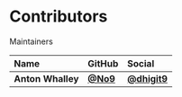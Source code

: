 # Contributors

Maintainers 

| Name                         | GitHub                                                           | Social                                                        |
| :--------------------------- | :--------------------------------------------------------------- | :------------------------------------------------------------ |
| **Anton Whalley**         | [**@No9**](https://github.com/No9)           | [**@dhigit9**](https://twitter.com/dhigit9)    |
